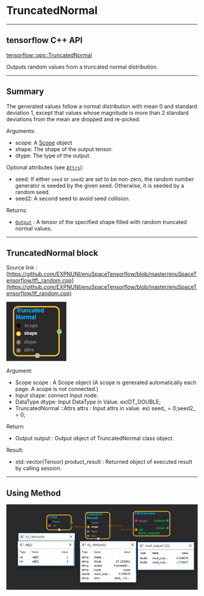 # TruncatedNormal

---

## tensorflow C++ API

[tensorflow::ops::TruncatedNormal](https://www.tensorflow.org/api_docs/cc/class/tensorflow/ops/truncated-normal)

Outputs random values from a truncated normal distribution.

---

## Summary

The generated values follow a normal distribution with mean 0 and standard deviation 1, except that values whose magnitude is more than 2 standard deviations from the mean are dropped and re-picked.

Arguments:

* scope: A [Scope](https://www.tensorflow.org/api_docs/cc/class/tensorflow/scope.html#classtensorflow_1_1_scope) object
* shape: The shape of the output tensor.
* dtype: The type of the output.

Optional attributes \(see [`Attrs`](https://www.tensorflow.org/api_docs/cc/struct/tensorflow/ops/truncated-normal/attrs.html#structtensorflow_1_1ops_1_1_truncated_normal_1_1_attrs)\):

* seed: If either `seed` or `seed2` are set to be non-zero, the random number generator is seeded by the given seed. Otherwise, it is seeded by a random seed.
* seed2: A second seed to avoid seed collision.

Returns:

* [`Output`](https://www.tensorflow.org/api_docs/cc/class/tensorflow/output.html#classtensorflow_1_1_output)
  : A tensor of the specified shape filled with random truncated normal values.

---

## TruncatedNormal block

Source link : [https://github.com/EXPNUNI/enuSpaceTensorflow/blob/master/enuSpaceTensorflow/tf\_random.cpp](https://github.com/EXPNUNI/enuSpaceTensorflow/blob/master/enuSpaceTensorflow/tf_random.cpp)

![](/assets/random_op/TruncatedNormal2.jpg)

Argument:

* Scope scope : A Scope object \(A scope is generated automatically each page. A scope is not connected.\)
* Input shape: connect  Input node.
* DataType dtype: Input DataType in Value. ex\)DT\_DOUBLE;
* TruncatedNormal ::Attrs attrs : Input attrs in value. ex\) seed\_ = 0;seed2\_ = 0;

Return:

* Output output : Output object of TruncatedNormal class object.

Result:

* std::vector\(Tensor\) product\_result : Returned object of executed result by calling session.

---

## Using Method

![](/assets/random_op/TruncatedNormal1.jpg)

